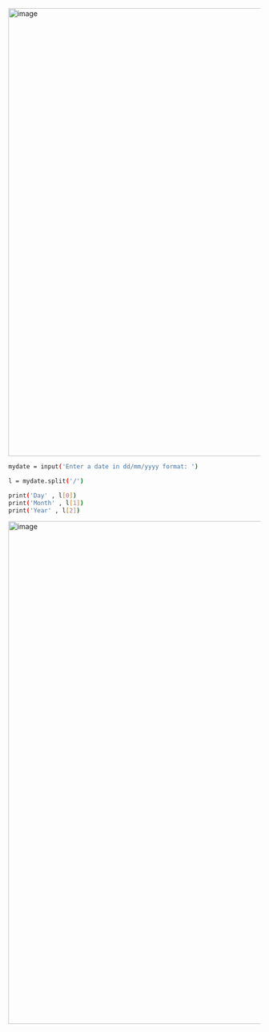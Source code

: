<img width="895" alt="image" src="https://github.com/user-attachments/assets/ac275dc8-2b0c-448d-a934-473698569914" />

```sh
mydate = input('Enter a date in dd/mm/yyyy format: ')

l = mydate.split('/')

print('Day' , l[0])
print('Month' , l[1])
print('Year' , l[2])
```

<img width="1005" alt="image" src="https://github.com/user-attachments/assets/afe66f68-b4b8-4e74-bbe9-26eae5b65e82" />
